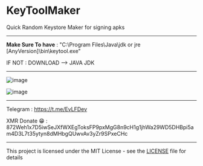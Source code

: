 # KeyToolMaker
Quick Random Keystore Maker for signing apks

- - - - - - - - - - - - - -

**Make Sure To have** : "C:\Program Files\Java\jdk or jre [AnyVersion]\bin\keytool.exe"

IF NOT : DOWNLOAD --> JAVA JDK

- - - - - - - - - - - - - -

![image](https://user-images.githubusercontent.com/54191699/154862639-836dc0e6-b30b-479d-ae8f-496a328b699c.png)


![image](https://user-images.githubusercontent.com/54191699/154863843-ae6d983b-d408-45ea-b7ad-942415da0cda.png)

- - - - - - - - - - - - - - 

Telegram : https://t.me/EvLFDev

XMR Donate 😁 : 872Weh1x7D5iwSeJXfWXEgToksFP9pxMgG8n9cH1g1jhWa29WD5DHBpi5am4D3L7t35ytyn8dMHbgQUwvAv3yZr9SPxeCHc

- - - - - - - - - - - - - -

This project is licensed under the MIT License - see the [LICENSE](https://github.com/EVLF/KeyToolMaker/blob/main/LICENSE) file for details
